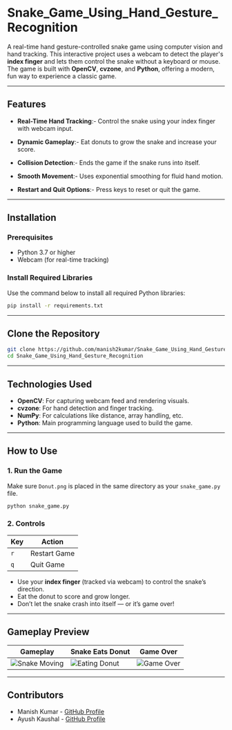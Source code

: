 # Snake_Game_Using_Hand_Gesture_Recognition

A real-time hand gesture-controlled snake game using computer vision and hand tracking. This interactive project uses a webcam to detect the player's **index finger** and lets them control the snake without a keyboard or mouse. The game is built with **OpenCV**, **cvzone**, and **Python**, offering a modern, fun way to experience a classic game.

---

## Features

- **Real-Time Hand Tracking**:- Control the snake using your index finger with webcam input.

- **Dynamic Gameplay**:- Eat donuts to grow the snake and increase your score.

- **Collision Detection**:- Ends the game if the snake runs into itself.

- **Smooth Movement**:- Uses exponential smoothing for fluid hand motion.

- **Restart and Quit Options**:- Press keys to reset or quit the game.

---

## Installation

### Prerequisites

- Python 3.7 or higher
- Webcam (for real-time tracking)

### Install Required Libraries

Use the command below to install all required Python libraries:

```bash
pip install -r requirements.txt
```

---

## Clone the Repository

```bash
git clone https://github.com/manish2kumar/Snake_Game_Using_Hand_Gesture_Recognition
cd Snake_Game_Using_Hand_Gesture_Recognition
```

---

## Technologies Used

- **OpenCV**: For capturing webcam feed and rendering visuals.
- **cvzone**: For hand detection and finger tracking.
- **NumPy**: For calculations like distance, array handling, etc.
- **Python**: Main programming language used to build the game.

---

## How to Use

### 1. Run the Game

Make sure `Donut.png` is placed in the same directory as your `snake_game.py` file.

```bash
python snake_game.py
```

### 2. Controls

| Key | Action       |
|-----|--------------|
| `r` | Restart Game |
| `q` | Quit Game    |

- Use your **index finger** (tracked via webcam) to control the snake’s direction.  
- Eat the donut to score and grow longer.  
- Don’t let the snake crash into itself — or it’s game over!

---

## Gameplay Preview

| Gameplay              | Snake Eats Donut        | Game Over               |
|-----------------------|-------------------------|-------------------------|
| ![Snake Moving](https://media.giphy.com/media/IeRdg7UspgFzX2yRzd/giphy.gif) | ![Eating Donut](https://media.giphy.com/media/MF1jcdKD0ZmzW/giphy.gif) | ![Game Over](https://media.giphy.com/media/VbnUQpnihPSIgIXuZv/giphy.gif) |



---

## Contributors
- Manish Kumar - [GitHub Profile](https://github.com/manish2kumar)
- Ayush Kaushal - [GitHub Profile]( https://github.com/Ayushkaushal13)
